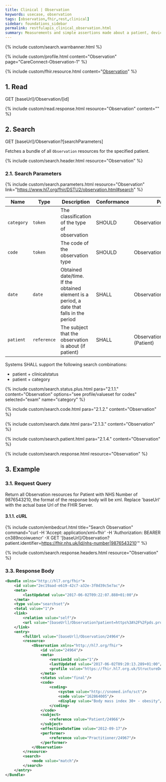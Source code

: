 ```yaml
---
title: Clinical | Observation
keywords: usecase, observation
tags: [observation,fhir,rest,clinical]
sidebar: foundations_sidebar
permalink: restfulapis_clinical_observation.html
summary: Measurements and simple assertions made about a patient, device or other subject.
---
```


{% include custom/search.warnbanner.html %}

{% include custom/profile.html content="Observation" page="CareConnect-Observation-1" %}

{% include custom/fhir.resource.html content="[Observation](https://www.hl7.org/fhir/DSTU2/observation.html)" %}

## 1. Read ##

<div markdown="span" class="alert alert-success" role="alert">
GET [baseUrl]/Observation/[id]</div>

{% include custom/read.response.html resource="Observation" content="" %}

## 2. Search ##

<div markdown="span" class="alert alert-success" role="alert">
GET [baseUrl]/Observation?[searchParameters]</div>

Fetches a bundle of all `Observation` resources for the specified patient.

{% include custom/search.header.html resource="Observation" %}

### 2.1. Search Parameters ###

{% include custom/search.parameters.html resource="Observation"     link="https://www.hl7.org/fhir/DSTU2/observation.html#search" %}


| Name | Type | Description | Conformance | Path |
|------|------|-------------|-------|------|
| `category` | `token` | The classification of the type of observation | SHOULD | Observation.category |
| `code` | `token` | The code of the observation type | SHOULD| Observation.code |
| `date` | `date` | Obtained date/time.<br>If the obtained element is a period, a date that falls in the period | SHALL | Observation.effective[x] |
| `patient` | `reference` | The subject that the observation is about (if patient) | SHALL | Observation.subject (Patient) |

Systems SHALL support the following search combinations:

* patient + clinicalstatus
* patient + category


<!-- | `subject` | `reference` | The subject that the observation is about| | Observation.subject (Patient) |
-->

{% include custom/search.status.plus.html para="2.1.1." content="Observation" options="see profile/valueset for codes" selected="exam" name="category" %}

{% include custom/search.code.html para="2.1.2." content="Observation" %}

{% include custom/search.date.html para="2.1.3." content="Observation" %}

{% include custom/search.patient.html para="2.1.4." content="Observation" %}
<!--
{% include custom/search.subject.html para="2.5." content="Observation" %}
-->

{% include custom/search.response.html resource="Observation" %}

## 3. Example ##

### 3.1. Request Query ###

Return all Observation resources for Patient with NHS Number of 9876543210, the format of the response body will be xml. Replace 'baseUrl' with the actual base Url of the FHIR Server.

#### 3.1.1. cURL ####

{% include custom/embedcurl.html title="Search Observation" command="curl -H 'Accept: application/xml+fhir' -H 'Authorization: BEARER cn389ncoiwuencr' -X GET  '[baseUrl]/Observation?patient.identifier=https://fhir.nhs.uk/Id/nhs-number|9876543210'" %}

{% include custom/search.response.headers.html resource="Observation" %}

### 3.3. Response Body ###

```xml
<Bundle xmlns="http://hl7.org/fhir">
    <id value="2ec19aad-e619-42c7-a32e-3f0d39c5e7ac"/>
    <meta>
        <lastUpdated value="2017-06-02T09:22:07.888+01:00"/>
    </meta>
    <type value="searchset"/>
    <total value="1"/>
    <link>
        <relation value="self"/>
        <url value="[baseUrl]/Observation?patient=https%3A%2F%2Fpds.proxy.nhs.uk%2FPatient%2F9876543210"/>
    </link>
    <entry>
        <fullUrl value="[baseUrl]/Observation/24964"/>
        <resource>
            <Observation xmlns="http://hl7.org/fhir">
                <id value="24964"/>
                <meta>
                    <versionId value="1"/>
                    <lastUpdated value="2017-06-02T09:20:13.289+01:00"/>
                    <profile value="https://fhir.hl7.org.uk/StructureDefinition/CareConnect-Observation-1"/>
                </meta>
                <status value="final"/>
                <code>
                    <coding>
                        <system value="http://snomed.info/sct"/>
                        <code value="162864005"/>
                        <display value="Body mass index 30+ - obesity"/>
                    </coding>
                </code>
                <subject>
                    <reference value="Patient/24966"/>
                </subject>
                <effectiveDateTime value="2012-09-17"/>
                <performer>
                    <reference value="Practitioner/24967"/>
                </performer>
            </Observation>
        </resource>
        <search>
            <mode value="match"/>
        </search>
    </entry>
</Bundle>
```
